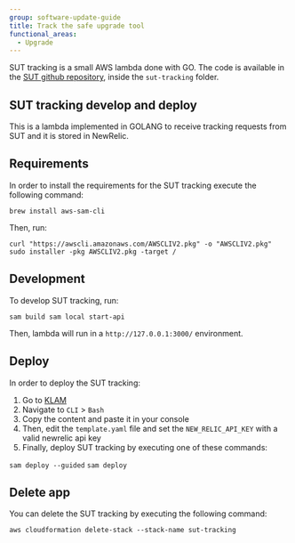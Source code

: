 ```yaml
---
group: software-update-guide
title: Track the safe upgrade tool
functional_areas:
  - Upgrade
---
```


SUT tracking is a small AWS lambda done with GO. The code is available in the [SUT github repository](https://github.com/magento-commerce/safe-upgrade-tool), inside the `sut-tracking` folder.

## SUT tracking develop and deploy

This is a lambda implemented in GOLANG to receive tracking requests from SUT and it is stored in NewRelic.

## Requirements

In order to install the requirements for the SUT tracking execute the following command:

`brew install aws-sam-cli`

Then, run:

`curl "https://awscli.amazonaws.com/AWSCLIV2.pkg" -o "AWSCLIV2.pkg" sudo installer -pkg AWSCLIV2.pkg -target /`

## Development

To develop SUT tracking, run:

`sam build sam local start-api`

Then, lambda will run in a `http://127.0.0.1:3000/` environment.

## Deploy

In order to deploy the SUT tracking:

1. Go to [KLAM](https://klam.corp.adobe.com/)
1. Navigate to `CLI` > `Bash`
1. Copy the content and paste it in your console
1. Then, edit the `template.yaml` file and set the `NEW_RELIC_API_KEY` with a valid newrelic api key
1. Finally, deploy SUT tracking by executing one of these commands:

  `sam deploy --guided`
  `sam deploy`

## Delete app

You can delete the SUT tracking by executing the following command:

`aws cloudformation delete-stack --stack-name sut-tracking`

